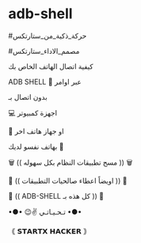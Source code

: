 # adb-shell

#حركة_ذكية_من_ستارتكس

#مصمم_الاداء_ستارتكس

كيفية اتصال الهاتف الخاص بك

ADB SHELL 📲 عبر اوامر

بدون اتصال بـ

💻 اجهزة كمبيوتر

📱 او جهاز هاتف اخر

بهاتف نفسو لديك 📲

🗑 (( مسح تطبيقات النظام بكل سهوله )) 🗑️

💊 (( اويضاً اعطاء صالحيات التطبيقات )) 💊

👾 (( ADB-SHELL كل هذه بـ )) 👾

•●• 😉✌️ تـحـيـاتـي •●•

｟ 𝗦𝗧𝗔𝗥𝗧𝗫 𝗛𝗔𝗖𝗞𝗘𝗥 ｠